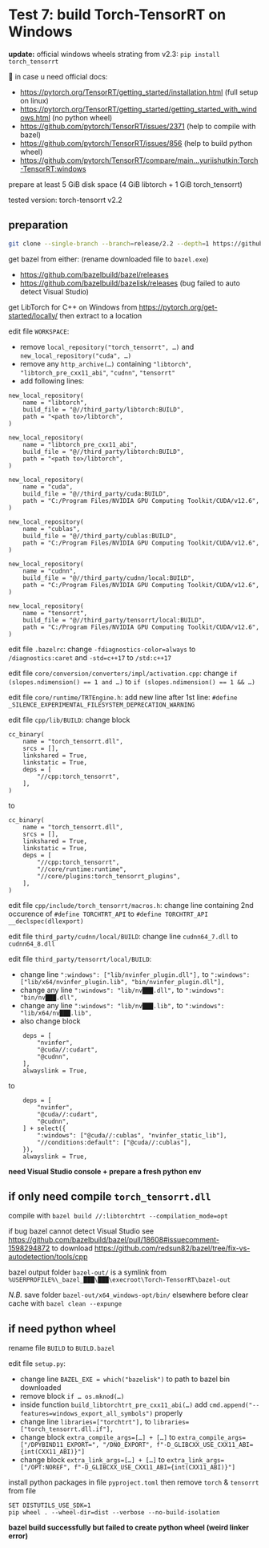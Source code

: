 # Test 7: build Torch-TensorRT on Windows

**update:** official windows wheels strating from v2.3: `pip install torch_tensorrt`

📑 in case u need official docs:
- https://pytorch.org/TensorRT/getting_started/installation.html (full setup on linux)
- https://pytorch.org/TensorRT/getting_started/getting_started_with_windows.html (no python wheel)
- https://github.com/pytorch/TensorRT/issues/2371 (help to compile with bazel)
- https://github.com/pytorch/TensorRT/issues/856 (help to build python wheel)
- https://github.com/pytorch/TensorRT/compare/main...yuriishutkin:Torch-TensorRT:windows

prepare at least 5 GiB disk space (4 GiB libtorch + 1 GiB torch_tensorrt)

tested version: torch-tensorrt v2.2

## preparation
```bash
git clone --single-branch --branch=release/2.2 --depth=1 https://github.com/pytorch/TensorRT
```
get bazel from either: (rename downloaded file to `bazel.exe`)
- https://github.com/bazelbuild/bazel/releases
- https://github.com/bazelbuild/bazelisk/releases (bug failed to auto detect Visual Studio)

get LibTorch for C++ on Windows from https://pytorch.org/get-started/locally/ then extract to a location

edit file `WORKSPACE`:
- remove `local_repository("torch_tensorrt", …)` and `new_local_repository("cuda", …)`
- remove any `http_archive(…)` containing `"libtorch"`, `"libtorch_pre_cxx11_abi"`, `"cudnn"`, `"tensorrt"`
- add following lines:
```starlark
new_local_repository(
    name = "libtorch",
    build_file = "@//third_party/libtorch:BUILD",
    path = "<path to>/libtorch",
)

new_local_repository(
    name = "libtorch_pre_cxx11_abi",
    build_file = "@//third_party/libtorch:BUILD",
    path = "<path to>/libtorch",
)

new_local_repository(
    name = "cuda",
    build_file = "@//third_party/cuda:BUILD",
    path = "C:/Program Files/NVIDIA GPU Computing Toolkit/CUDA/v12.6",
)

new_local_repository(
    name = "cublas",
    build_file = "@//third_party/cublas:BUILD",
    path = "C:/Program Files/NVIDIA GPU Computing Toolkit/CUDA/v12.6",
)

new_local_repository(
    name = "cudnn",
    build_file = "@//third_party/cudnn/local:BUILD",
    path = "C:/Program Files/NVIDIA GPU Computing Toolkit/CUDA/v12.6",
)

new_local_repository(
    name = "tensorrt",
    build_file = "@//third_party/tensorrt/local:BUILD",
    path = "C:/Program Files/NVIDIA GPU Computing Toolkit/CUDA/v12.6",
)
```
edit file `.bazelrc`: change `-fdiagnostics-color=always` to `/diagnostics:caret` and `-std=c++17` to `/std:c++17`

edit file `core/conversion/converters/impl/activation.cpp`: change `if (slopes.ndimension() == 1 and …)` to `if (slopes.ndimension() == 1 && …)`

edit file `core/runtime/TRTEngine.h`: add new line after 1st line: `#define _SILENCE_EXPERIMENTAL_FILESYSTEM_DEPRECATION_WARNING`

edit file `cpp/lib/BUILD`: change block
```starlark
cc_binary(
    name = "torch_tensorrt.dll",
    srcs = [],
    linkshared = True,
    linkstatic = True,
    deps = [
        "//cpp:torch_tensorrt",
    ],
)
```
to
```starlark
cc_binary(
    name = "torch_tensorrt.dll",
    srcs = [],
    linkshared = True,
    linkstatic = True,
    deps = [
        "//cpp:torch_tensorrt",
        "//core/runtime:runtime",
        "//core/plugins:torch_tensorrt_plugins",
    ],
)
```
edit file `cpp/include/torch_tensorrt/macros.h`: change line containing 2nd occurence of `#define TORCHTRT_API` to `#define TORCHTRT_API __declspec(dllexport)`

edit file `third_party/cudnn/local/BUILD`: change line `cudnn64_7.dll` to `cudnn64_8.dll`

edit file `third_party/tensorrt/local/BUILD`:
- change line `":windows": ["lib/nvinfer_plugin.dll"],` to `":windows": ["lib/x64/nvinfer_plugin.lib", "bin/nvinfer_plugin.dll"],`
- change any line `":windows": "lib/nv███.dll",` to `":windows": "bin/nv███.dll",`
- change any line `":windows": "lib/nv███.lib",` to `":windows": "lib/x64/nv███.lib",`
- also change block
```starlark
    deps = [
        "nvinfer",
        "@cuda//:cudart",
        "@cudnn",
    ],
    alwayslink = True,
```
to
```
    deps = [
        "nvinfer",
        "@cuda//:cudart",
        "@cudnn",
    ] + select({
        ":windows": ["@cuda//:cublas", "nvinfer_static_lib"],
        "//conditions:default": ["@cuda//:cublas"],
    }),
    alwayslink = True,
```
**need Visual Studio console + prepare a fresh python env**

## if only need compile `torch_tensorrt.dll`

compile with `bazel build //:libtorchtrt --compilation_mode=opt`

if bug bazel cannot detect Visual Studio see https://github.com/bazelbuild/bazel/pull/18608#issuecomment-1598294872 to download https://github.com/redsun82/bazel/tree/fix-vs-autodetection/tools/cpp

bazel output folder `bazel-out/` is a symlink from `%USERPROFILE%\_bazel_███\███\execroot\Torch-TensorRT\bazel-out`

*N.B.* save folder `bazel-out/x64_windows-opt/bin/` elsewhere before clear cache with `bazel clean --expunge`

## if need python wheel

rename file `BUILD` to `BUILD.bazel`

edit file `setup.py`:
- change line `BAZEL_EXE = which("bazelisk")` to path to bazel bin downloaded
- remove block `if … os.mknod(…)`
- inside function `build_libtorchtrt_pre_cxx11_abi(…)` add `cmd.append("--features=windows_export_all_symbols")` properly
- change line `libraries=["torchtrt"],` to `libraries=["torch_tensorrt.dll.if"],`
- change block `extra_compile_args=[…] + […]` to `extra_compile_args=["/DPYBIND11_EXPORT=", "/DNO_EXPORT", f"-D_GLIBCXX_USE_CXX11_ABI={int(CXX11_ABI)}"]`
- change block `extra_link_args=[…] + […]` to `extra_link_args=["/OPT:NOREF", f"-D_GLIBCXX_USE_CXX11_ABI={int(CXX11_ABI)}"]`

install python packages in file `pyproject.toml` then remove `torch` & `tensorrt` from file
```batchfile
SET DISTUTILS_USE_SDK=1
pip wheel . --wheel-dir=dist --verbose --no-build-isolation
```
**bazel build successfully but failed to create python wheel (weird linker error)**
